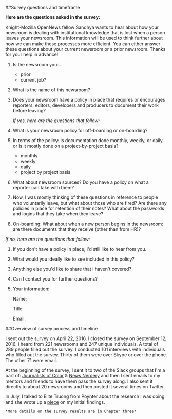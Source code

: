 ##Survey questions and timeframe 

**Here are the questions asked in the survey:** 

Knight-Mozilla OpenNews fellow Sandhya wants to hear about how your newsroom is dealing with institutional knowledge that is lost when a person leaves your newsroom. This information will be used to think further about how we can make these processes more efficient. You can either answer these questions about your current newsroom or a prior newsroom. Thanks for your help in advance!

1. Is the newsroom your... 
	- prior 
	- current job?

2. What is the name of this newsroom?

3. Does your newsroom have a policy in place that requires or encourages reporters, editors, developers and producers to document their work before leaving? 

	*If yes, here are the questions that follow:*

 1. What is your newsroom policy for off-boarding or on-boarding?

 2. In terms of the policy: Is documentation done monthly, weekly, or daily or is it mostly done on a project-by-project basis? 

	- monthly
	- weekly
	- daily
	- project by project basis

4. What about newsroom sources? Do you have a policy on what a reporter can take with them?

5. Now, I was mostly thinking of these questions in reference to people who voluntarily leave, but what about those who are fired? Are there any policies in place for retention of their notes? What about the passwords and logins that they take when they leave?

6. On-boarding: What about when a new person begins in the newsroom: are there documents that they receive (other than from HR)?

*If no, here are the questions that follow:*

 1. If you don't have a policy in place, I'd still like to hear from you. 

 2. What would you ideally like to see included in this policy?

7. Anything else you'd like to share that I haven't covered? 

8. Can I contact you for further questions? 

9. Your information:

    Name:
    
    Title:

    Email:

##Overview of survey process and timeline 

I sent out the survey on April 22, 2016. I closed the survey on September 12, 2016. I heard from 221 newsrooms and 247 unique individuals. A total of 289 people filled out the survey. I conducted 101 interviews with individuals who filled out the survey. Thirty of them were over Skype or over the phone. The other 71 were email. 

At the beginning of the survey, I sent it to two of the Slack groups that I'm a part of: [Journalists of Color](http://journalistsofcolor.us/) & [News Nerdery](http://newsnerdery.org/) and then I sent emails to my mentors and friends to have them pass the survey along. I also sent it directly to about 20 newsrooms and then posted it several times on Twitter. 

In July, I talked to Elite Truong from Poynter about the research I was doing and she wrote up a [piece](http://www.poynter.org/2016/why-journalists-need-to-report-on-how-they-work/420138/) on my initial findings. 

``*More details on the survey results are in Chapter three*``